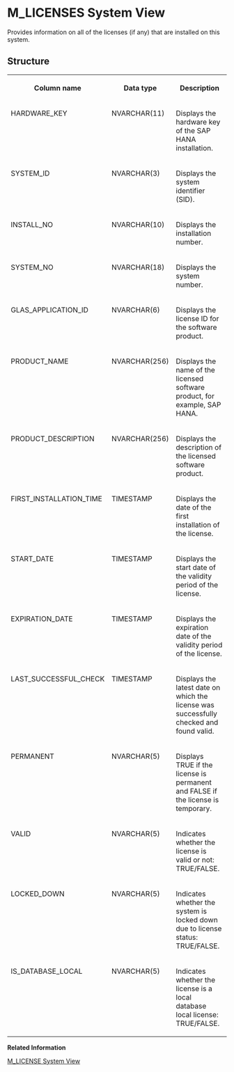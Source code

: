 <!-- loio1d7e7f52f6574a238c137e17b0840673 -->

# M\_LICENSES System View

Provides information on all of the licenses \(if any\) that are installed on this system.



## Structure


<table>
<tr>
<th valign="top">

Column name



</th>
<th valign="top">

Data type



</th>
<th valign="top">

Description



</th>
</tr>
<tr>
<td valign="top">

HARDWARE\_KEY



</td>
<td valign="top">

NVARCHAR\(11\)



</td>
<td valign="top">

Displays the hardware key of the SAP HANA installation.



</td>
</tr>
<tr>
<td valign="top">

SYSTEM\_ID



</td>
<td valign="top">

NVARCHAR\(3\)



</td>
<td valign="top">

Displays the system identifier \(SID\).



</td>
</tr>
<tr>
<td valign="top">

INSTALL\_NO



</td>
<td valign="top">

NVARCHAR\(10\)



</td>
<td valign="top">

Displays the installation number.



</td>
</tr>
<tr>
<td valign="top">

SYSTEM\_NO



</td>
<td valign="top">

NVARCHAR\(18\)



</td>
<td valign="top">

Displays the system number.



</td>
</tr>
<tr>
<td valign="top">

GLAS\_APPLICATION\_ID



</td>
<td valign="top">

NVARCHAR\(6\)



</td>
<td valign="top">

Displays the license ID for the software product.



</td>
</tr>
<tr>
<td valign="top">

PRODUCT\_NAME



</td>
<td valign="top">

NVARCHAR\(256\)



</td>
<td valign="top">

Displays the name of the licensed software product, for example, SAP HANA.



</td>
</tr>
<tr>
<td valign="top">

PRODUCT\_DESCRIPTION



</td>
<td valign="top">

NVARCHAR\(256\)



</td>
<td valign="top">

Displays the description of the licensed software product.



</td>
</tr>
<tr>
<td valign="top">

FIRST\_INSTALLATION\_TIME



</td>
<td valign="top">

TIMESTAMP



</td>
<td valign="top">

Displays the date of the first installation of the license.



</td>
</tr>
<tr>
<td valign="top">

START\_DATE



</td>
<td valign="top">

TIMESTAMP



</td>
<td valign="top">

Displays the start date of the validity period of the license.



</td>
</tr>
<tr>
<td valign="top">

EXPIRATION\_DATE



</td>
<td valign="top">

TIMESTAMP



</td>
<td valign="top">

Displays the expiration date of the validity period of the license.



</td>
</tr>
<tr>
<td valign="top">

LAST\_SUCCESSFUL\_CHECK



</td>
<td valign="top">

TIMESTAMP



</td>
<td valign="top">

Displays the latest date on which the license was successfully checked and found valid.



</td>
</tr>
<tr>
<td valign="top">

PERMANENT



</td>
<td valign="top">

NVARCHAR\(5\)



</td>
<td valign="top">

Displays TRUE if the license is permanent and FALSE if the license is temporary.



</td>
</tr>
<tr>
<td valign="top">

VALID



</td>
<td valign="top">

NVARCHAR\(5\)



</td>
<td valign="top">

Indicates whether the license is valid or not: TRUE/FALSE.



</td>
</tr>
<tr>
<td valign="top">

LOCKED\_DOWN



</td>
<td valign="top">

NVARCHAR\(5\)



</td>
<td valign="top">

Indicates whether the system is locked down due to license status: TRUE/FALSE.



</td>
</tr>
<tr>
<td valign="top">

IS\_DATABASE\_LOCAL



</td>
<td valign="top">

NVARCHAR\(5\)



</td>
<td valign="top">

Indicates whether the license is a local database local license: TRUE/FALSE.



</td>
</tr>
</table>

**Related Information**  


[M\_LICENSE System View](m-license-system-view-20b2007.md "Provides information on the currently valid license for the SAP HANA database that is installed on this system.")

